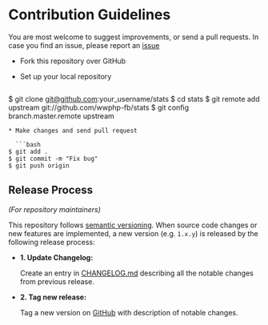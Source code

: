 # Contribution Guidelines

You are most welcome to suggest improvements, or send a pull requests. In case
you find an issue, please report an
[issue](https://github.com/wwphp-fb/stats/issues)

* Fork this repository over GitHub
* Set up your local repository

  ```bash
$ git clone git@github.com:your_username/stats
$ cd stats
$ git remote add upstream git://github.com/wwphp-fb/stats
$ git config branch.master.remote upstream
```
* Make changes and send pull request

  ```bash
$ git add .
$ git commit -m "Fix bug"
$ git push origin
```


## Release Process

*(For repository maintainers)*

This repository follows [semantic versioning](http://semver.org). When source
code changes or new features are implemented, a new version (e.g. `1.x.y`) is
released by the following release process:


* **1. Update Changelog:**

    Create an entry in [CHANGELOG.md](CHANGELOG.md) describing all the notable
    changes from previous release.

* **2. Tag new release:**

    Tag a new version on [GitHub](https://github.com/wwphp-fb/stats/releases)
    with description of notable changes.

